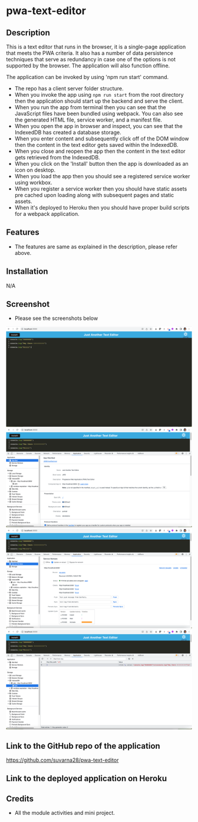 # pwa-text-editor

## Description 

This is a text editor that runs in the browser, it is a single-page application that meets the PWA criteria. It also has a number of data persistence techniques that serve as redundancy in case one of the options is not supported by the browser. The application will also function offline.

The application can be invoked by using 'npm run start' command. 

* The repo has a client server folder structure.
* When you invoke the app using `npm run start` from the root directory then the application should start up the backend and serve the client.
* When you run the app from terminal then you can see that the JavaScript files have been bundled using webpack. You can also see the generated HTML file, service worker, and a manifest file.
* When you open the app in browser and inspect, you can see that the IndexedDB has created a database storage.
* When you enter content and subsequently click off of the DOM window then the content in the text editor gets saved within the IndexedDB.
* When you close and reopen the app then the content in the text editor gets retrieved from the IndexedDB.
* When you click on the 'Install' button then the app is downloaded as an icon on desktop.
* When you load the app then you should see a registered service worker using workbox.
* When you register a service worker then you should have static assets pre cached upon loading along with subsequent pages and static assets.
* When it's deployed to Heroku then you should have proper build scripts for a webpack application.

## Features

* The features are same as explained in the description, please refer above.

## Installation

N/A

## Screenshot

* Please see the screenshots below

![Main Webpage](./screenshots/jate-homepage.png)
![Main Webpage](./screenshots/jate-manifest.png)
![Main Webpage](./screenshots/jate-serviceworkers.png)
![Main Webpage](./screenshots/jate-indexDB.png)

## Link to the GitHub repo of the application

https://github.com/suvarna28/pwa-text-editor

## Link to the deployed application on Heroku



## Credits

* All the module activities and mini project.
